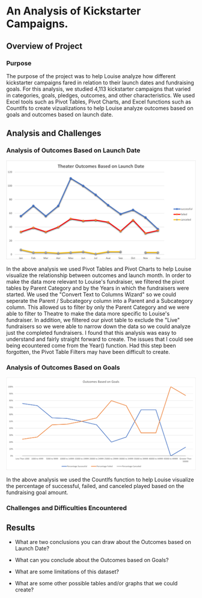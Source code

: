 # An Analysis of Kickstarter Campaigns.

## Overview of Project

### Purpose
The purpose of the project was to help Louise analyze how different kickstarter campaigns fared in relation to their launch dates and fundraising goals. For this analysis, we studied 4,113 kickstarter campaigns that varied in categories, goals, pledges, outcomes, and other characteristics. We used Excel tools such as Pivot Tables, Pivot Charts, and Excel functions such as CountIfs to create vizualizations to help Louise analyze outcomes based on goals and outcomes based on launch date.

## Analysis and Challenges

### Analysis of Outcomes Based on Launch Date
![This is an image](https://github.com/nbhatia1014/Kickstarter-Analysis/blob/1b56bb1a9f87cb1bdd37f2a32ed66b8a1b34d978/Module%201%20Resources/Theater_Outcomes_vs_Launch.png)

In the above analysis we used Pivot Tables and Pivot Charts to help Louise visualize the relationship between outcomes and launch month. In order to make the data more relevant to Louise's fundraiser, we filtered the pivot tables by Parent Category and by the Years in which the fundraisers were started. We used the "Convert Text to Columns Wizard" so we could seperate the Parent / Subcategory column into a Parent and a Subcategory column. This allowed us to filter by only the Parent Category and we were able to filter to Theatre to make the data more specific to Louise's fundraiser. In addition, we filtered our pivot table to exclude the "Live" fundraisers so we were able to narrow down the data so we could analyze just the completed fundraisers. I found that this analysis was easy to understand and fairly straight forward to create. The issues that I could see being ecountered come from the Year() function. Had this step been forgotten, the Pivot Table Filters may have been difficult to create.

### Analysis of Outcomes Based on Goals
![This is an image](https://github.com/nbhatia1014/Kickstarter-Analysis/blob/f1b0115bc1b5bb709e6909636bf9574f82d5fe80/Module%201%20Resources/Outcomes_vs_Goals.png)

In the above analysis we used the CountIfs function to help Louise visualize the percentage of successful, failed, and canceled played based on the fundraising goal amount. 

### Challenges and Difficulties Encountered

## Results

- What are two conclusions you can draw about the Outcomes based on Launch Date?

- What can you conclude about the Outcomes based on Goals?

- What are some limitations of this dataset?

- What are some other possible tables and/or graphs that we could create?
